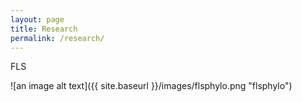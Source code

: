 ```yaml
---
layout: page
title: Research
permalink: /research/
---
```


FLS

![an image alt text]({{ site.baseurl }}/images/flsphylo.png "flsphylo")

